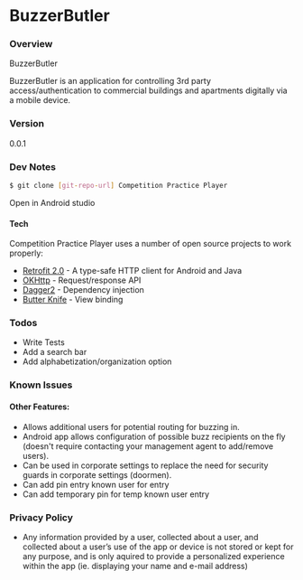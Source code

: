 # BuzzerButler 


### Overview

BuzzerButler 

BuzzerButler is an application for controlling 3rd party access/authentication to commercial buildings and 
apartments digitally via a mobile device.

### Version
0.0.1

### Dev Notes

```sh
$ git clone [git-repo-url] Competition Practice Player
```
Open in Android studio

#### Tech

Competition Practice Player uses a number of open source projects to work properly:

* [Retrofit 2.0] - A type-safe HTTP client for Android and Java
* [OKHttp] - Request/response API
* [Dagger2] - Dependency injection
* [Butter Knife] - View binding

### Todos

 - Write Tests
 - Add a search bar
 - Add alphabetization/organization option
  
### Known Issues


#### Other Features:
* Allows additional users for potential routing for buzzing in.
* Android app allows configuration of possible buzz recipients on the fly (doesn't require contacting your management agent to add/remove users).
* Can be used in corporate settings to replace the need for security guards in corporate settings (doormen).
* Can add pin entry known user for entry
* Can add temporary pin for temp known user entry

### Privacy Policy

  - Any information provided by a user, collected about a user, and collected about a user’s use of the app or device is not stored or kept for any purpose, and is only aquired to provide a personalized experience within the app (ie. displaying your name and e-mail address)


[//]: # (These are reference links used in the body of this note and get stripped out when the markdown processor does its job. There is no need to format nicely because it shouldn't be seen. Thanks SO - http://stackoverflow.com/questions/4823468/store-comments-in-markdown-syntax)

   [OkHttp]: http://square.github.io/okhttp/
   [Retrofit 2.0]: http://square.github.io/retrofit/
   [Dagger2]: https://github.com/google/dagger
   [Butter Knife]: http://jakewharton.github.io/butterknife/